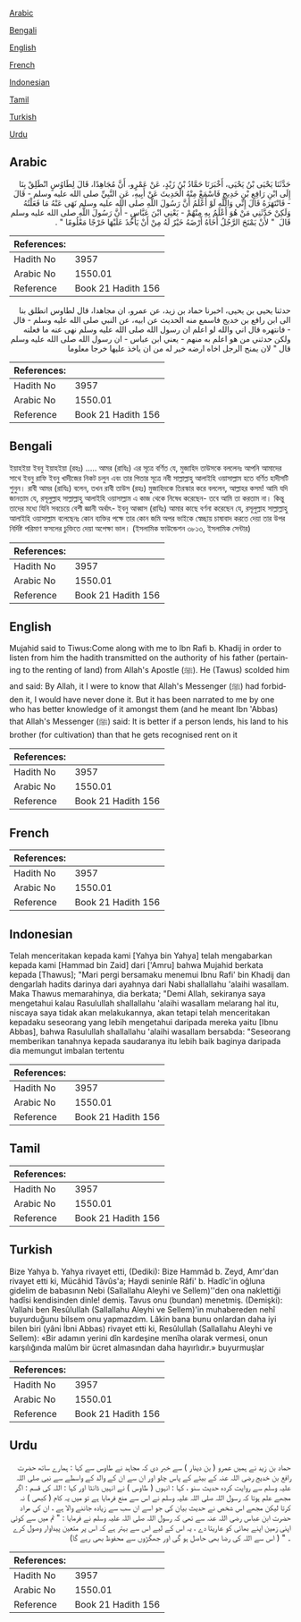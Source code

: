 [Arabic](#arabic)

[Bengali](#bengali)

[English](#english)

[French](#french)

[Indonesian](#indonesian)

[Tamil](#tamil)

[Turkish](#turkish)

[Urdu](#urdu)

## Arabic


<div dir="rtl" lang="ar" style={{fontSize:'larger',backgroundColor:'#f8f9fa',padding:20}}>
حَدَّثَنَا يَحْيَى بْنُ يَحْيَى، أَخْبَرَنَا حَمَّادُ بْنُ زَيْدٍ، عَنْ عَمْرٍو، أَنَّ مُجَاهِدًا، قَالَ لِطَاوُسٍ انْطَلِقْ بِنَا إِلَى ابْنِ رَافِعِ بْنِ خَدِيجٍ فَاسْمَعْ مِنْهُ الْحَدِيثَ عَنْ أَبِيهِ، عَنِ النَّبِيِّ صلى الله عليه وسلم - قَالَ - فَانْتَهَرَهُ قَالَ إِنِّي وَاللَّهِ لَوْ أَعْلَمُ أَنَّ رَسُولَ اللَّهِ صلى الله عليه وسلم نَهَى عَنْهُ مَا فَعَلْتُهُ وَلَكِنْ حَدَّثَنِي مَنْ هُوَ أَعْلَمُ بِهِ مِنْهُمْ - يَعْنِي ابْنَ عَبَّاسٍ - أَنَّ رَسُولَ اللَّهِ صلى الله عليه وسلم قَالَ ‏ "‏ لأَنْ يَمْنَحَ الرَّجُلُ أَخَاهُ أَرْضَهُ خَيْرٌ لَهُ مِنْ أَنْ يَأْخُذَ عَلَيْهَا خَرْجًا مَعْلُومًا ‏"‏ ‏.‏
</div>
<div style={{backgroundColor:'#f8f9fa',padding:20, marginBottom: 10}}><table> <thead> <tr> <th>References:</th> <th></th> </tr> </thead> <tbody><tr><td>Hadith No</td><td>3957</td></tr><tr><td>Arabic No</td><td>1550.01</td></tr><tr><td>Reference</td><td>Book 21 Hadith 156</td></tr></tbody></table></div>


<div dir="rtl" lang="ar" style={{fontSize:'larger',backgroundColor:'#f8f9fa',padding:20}}>
حدثنا يحيى بن يحيى، اخبرنا حماد بن زيد، عن عمرو، ان مجاهدا، قال لطاوس انطلق بنا الى ابن رافع بن خديج فاسمع منه الحديث عن ابيه، عن النبي صلى الله عليه وسلم - قال - فانتهره قال اني والله لو اعلم ان رسول الله صلى الله عليه وسلم نهى عنه ما فعلته ولكن حدثني من هو اعلم به منهم - يعني ابن عباس - ان رسول الله صلى الله عليه وسلم قال " لان يمنح الرجل اخاه ارضه خير له من ان ياخذ عليها خرجا معلوما
</div>
<div style={{backgroundColor:'#f8f9fa',padding:20, marginBottom: 10}}><table> <thead> <tr> <th>References:</th> <th></th> </tr> </thead> <tbody><tr><td>Hadith No</td><td>3957</td></tr><tr><td>Arabic No</td><td>1550.01</td></tr><tr><td>Reference</td><td>Book 21 Hadith 156</td></tr></tbody></table></div>

## Bengali


<div dir="ltr" lang="bn" style={{fontSize:'larger',backgroundColor:'#f8f9fa',padding:20}}>
ইয়াহইয়া ইবনু ইয়াহইয়া (রহঃ) ..... আমর (রাযিঃ) এর সূত্রে বর্ণিত যে, মুজাহিদ তাউসকে বললেনঃ আপনি আমাদের সাথে ইবনু রাফি ইবনু খাদীজের নিকট চলুন এবং তার পিতার সূত্রে নবী সাল্লাল্লাহু আলাইহি ওয়াসাল্লাম হতে বর্ণিত হাদীসটি শুনুন। রাবী আমর (রাযিঃ) বলেন, তখন রাবী তাউস (রহঃ) মুজাহিদকে তিরস্কার করে বললেন, আল্লাহর কসম! আমি যদি জানতাম যে, রসূলুল্লাহ সাল্লাল্লাহু আলাইহি ওয়াসাল্লাম এ কাজ থেকে নিষেধ করেছেন- তবে আমি তা করতাম না। কিন্তু তাদের মধ্যে যিনি সবচেয়ে বেশী জ্ঞানী অর্থাৎ- ইবনু আব্বাস (রাযিঃ) আমার কাছে বর্ণনা করেছেন যে, রসূলুল্লাহ সাল্লাল্লাহু আলাইহি ওয়াসাল্লাম বলেছেনঃ কোন ব্যক্তির পক্ষে তার কোন জমি অপর ভাইকে স্বেচ্ছায় চাষাবাদ করতে দেয়া তার উপর নির্দিষ্ট পরিমাণ ফসলের চুক্তিতে দেয়া অপেক্ষা ভাল। (ইসলামিক ফাউন্ডেশন ৩৮১৩, ইসলামিক সেন্টার)
</div>
<div style={{backgroundColor:'#f8f9fa',padding:20, marginBottom: 10}}><table> <thead> <tr> <th>References:</th> <th></th> </tr> </thead> <tbody><tr><td>Hadith No</td><td>3957</td></tr><tr><td>Arabic No</td><td>1550.01</td></tr><tr><td>Reference</td><td>Book 21 Hadith 156</td></tr></tbody></table></div>

## English


<div dir="ltr" lang="en" style={{fontSize:'larger',backgroundColor:'#f8f9fa',padding:20}}>
Mujahid said to Tiwus:Come along with me to Ibn Rafi b. Khadij in order to listen from him the hadith transmitted on the authority of his father (pertaining to the renting of land) from Allah's Apostle (ﷺ). He (Tawus) scolded him and said: By Allah, it I were to know that Allah's Messenger (ﷺ) had forbidden it, I would have never done it. But it has been narrated to me by one who has better knowledge of it amongst them (and he meant Ibn 'Abbas) that Allah's Messenger (ﷺ) said: It is better if a person lends, his land to his brother (for cultivation) than that he gets recognised rent on it
</div>
<div style={{backgroundColor:'#f8f9fa',padding:20, marginBottom: 10}}><table> <thead> <tr> <th>References:</th> <th></th> </tr> </thead> <tbody><tr><td>Hadith No</td><td>3957</td></tr><tr><td>Arabic No</td><td>1550.01</td></tr><tr><td>Reference</td><td>Book 21 Hadith 156</td></tr></tbody></table></div>

## French


<div dir="ltr" lang="fr" style={{fontSize:'larger',backgroundColor:'#f8f9fa',padding:20}}>

</div>
<div style={{backgroundColor:'#f8f9fa',padding:20, marginBottom: 10}}><table> <thead> <tr> <th>References:</th> <th></th> </tr> </thead> <tbody><tr><td>Hadith No</td><td>3957</td></tr><tr><td>Arabic No</td><td>1550.01</td></tr><tr><td>Reference</td><td>Book 21 Hadith 156</td></tr></tbody></table></div>

## Indonesian


<div dir="ltr" lang="id" style={{fontSize:'larger',backgroundColor:'#f8f9fa',padding:20}}>
Telah menceritakan kepada kami [Yahya bin Yahya] telah mengabarkan kepada kami [Hammad bin Zaid] dari ['Amru] bahwa Mujahid berkata kepada [Thawus]; "Mari pergi bersamaku menemui Ibnu Rafi' bin Khadij dan dengarlah hadits darinya dari ayahnya dari Nabi shallallahu 'alaihi wasallam. Maka Thawus memarahinya, dia berkata; "Demi Allah, sekiranya saya mengetahui kalau Rasulullah shallallahu 'alaihi wasallam melarang hal itu, niscaya saya tidak akan melakukannya, akan tetapi telah menceritakan kepadaku seseorang yang lebih mengetahui daripada mereka yaitu [Ibnu Abbas], bahwa Rasulullah shallallahu 'alaihi wasallam bersabda: "Seseorang memberikan tanahnya kepada saudaranya itu lebih baik baginya daripada dia memungut imbalan tertentu
</div>
<div style={{backgroundColor:'#f8f9fa',padding:20, marginBottom: 10}}><table> <thead> <tr> <th>References:</th> <th></th> </tr> </thead> <tbody><tr><td>Hadith No</td><td>3957</td></tr><tr><td>Arabic No</td><td>1550.01</td></tr><tr><td>Reference</td><td>Book 21 Hadith 156</td></tr></tbody></table></div>

## Tamil


<div dir="ltr" lang="ta" style={{fontSize:'larger',backgroundColor:'#f8f9fa',padding:20}}>

</div>
<div style={{backgroundColor:'#f8f9fa',padding:20, marginBottom: 10}}><table> <thead> <tr> <th>References:</th> <th></th> </tr> </thead> <tbody><tr><td>Hadith No</td><td>3957</td></tr><tr><td>Arabic No</td><td>1550.01</td></tr><tr><td>Reference</td><td>Book 21 Hadith 156</td></tr></tbody></table></div>

## Turkish


<div dir="ltr" lang="tr" style={{fontSize:'larger',backgroundColor:'#f8f9fa',padding:20}}>
Bize Yahya b. Yahya rivayet etti, (Dediki): Bize Hammâd b. Zeyd, Amr'dan rivayet etti ki, Mücâhid Tâvûs'a; Haydi seninle Râfi' b. Hadîc'in oğluna gidelim de babasının Nebi (Sallallahu Aleyhi ve Sellem)''den ona naklettiği hadîsi kendisinden dinle! demiş. Tavus onu (bundan) menetmiş. (Demişki): Vallahi ben Resûlullah (Sallallahu Aleyhi ve Sellem)'in muhabereden nehî buyurduğunu bilsem onu yapmazdım. Lâkin bana bunu onlardan daha iyi bilen biri (yâni İbni Abbas) rivayet etti ki, Resûlullah (Sallallahu Aleyhi ve Sellem): «Bir adamın yerini dîn kardeşine menîha olarak vermesi, onun karşılığında malûm bir ücret almasından daha hayırlıdır.» buyurmuşlar
</div>
<div style={{backgroundColor:'#f8f9fa',padding:20, marginBottom: 10}}><table> <thead> <tr> <th>References:</th> <th></th> </tr> </thead> <tbody><tr><td>Hadith No</td><td>3957</td></tr><tr><td>Arabic No</td><td>1550.01</td></tr><tr><td>Reference</td><td>Book 21 Hadith 156</td></tr></tbody></table></div>

## Urdu


<div dir="rtl" lang="ur" style={{fontSize:'larger',backgroundColor:'#f8f9fa',padding:20}}>
حماد بن زید نے ہمیں عمرو ( بن دینار ) سے خبر دی کہ مجاہد نے طاوس سے کہا : ہمارے ساتھ حضرت رافع بن خدیج رضی اللہ عنہ کے بیٹے کے پاس چلو اور ان سے ان کے والد کے واسطے سے نبی صلی اللہ علیہ وسلم سے روایت کردہ حدیث سنو ، کہا : انہوں ( طاوس ) نے انہیں ڈانٹا اور کہا : اللہ کی قسم : اگر مجھے علم ہوتا کہ رسول اللہ صلی اللہ علیہ وسلم نے اس سے منع فرمایا ہے تو میں یہ کام ( کبھی ) نہ کرتا لیکن مجھے اس شخص نے حدیث بیان کی جو اسے ان سب سے زیادہ جاننے والا ہے ، ان کی مراد حضرت ابن عباس رضی اللہ عنہ سے تھی کہ رسول اللہ صلی اللہ علیہ وسلم نے فرمایا : " تم میں سے کوئی اپنی زمین اپنے بھائی کو عاریتا دے ، یہ اس کے لیے اس سے بہتر ہے کہ اس پر متعین پیداوار وصول کرے ۔ " ( اس سے اللہ کی رضا بھی حاصل ہو گی اور جھگڑوں سے محفوظ بھی رہے گا)
</div>
<div style={{backgroundColor:'#f8f9fa',padding:20, marginBottom: 10}}><table> <thead> <tr> <th>References:</th> <th></th> </tr> </thead> <tbody><tr><td>Hadith No</td><td>3957</td></tr><tr><td>Arabic No</td><td>1550.01</td></tr><tr><td>Reference</td><td>Book 21 Hadith 156</td></tr></tbody></table></div>
